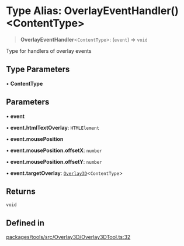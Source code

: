 # Type Alias: OverlayEventHandler()\<ContentType\>

> **OverlayEventHandler**\<`ContentType`\>: (`event`) => `void`

Type for handlers of overlay events

## Type Parameters

• **ContentType**

## Parameters

• **event**

• **event.htmlTextOverlay**: `HTMLElement`

• **event.mousePosition**

• **event.mousePosition.offsetX**: `number`

• **event.mousePosition.offsetY**: `number`

• **event.targetOverlay**: [`Overlay3D`](../../interfaces/Overlay3D.md)\<`ContentType`\>

## Returns

`void`

## Defined in

[packages/tools/src/Overlay3D/Overlay3DTool.ts:32](https://github.com/cognitedata/reveal/blob/2acd9d17229d2bc8e309653b4d6a39ad941e44f1/viewer/packages/tools/src/Overlay3D/Overlay3DTool.ts#L32)
